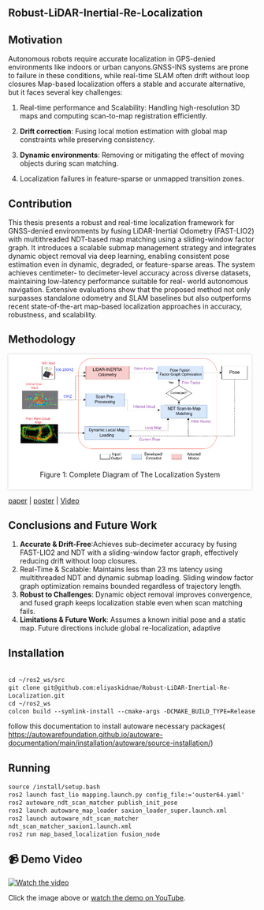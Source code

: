 ## Robust-LiDAR-Inertial-Re-Localization

## Motivation 
Autonomous robots require accurate localization in GPS-denied environments like
indoors or urban canyons.GNSS-INS systems are prone to failure in these conditions,
while real-time SLAM often drift without loop closures
Map-based localization offers a stable and accurate alternative, but it faces several
key challenges:

1. <srong>Real-time performance and Scalability</strong>: Handling high-resolution 3D maps and
    computing scan-to-map registration efficiently.

2. <strong>Drift correction</strong>: Fusing local motion estimation with global map constraints while
preserving consistency.

3. <strong>Dynamic environments</strong>: Removing or mitigating the effect of moving objects
during scan matching.

4. Localization failures in feature-sparse or unmapped transition zones.

## Contribution
This thesis presents a robust and real-time localization framework for GNSS-denied
environments by fusing LiDAR-Inertial Odometry (FAST-LIO2) with multithreaded
NDT-based map matching using a sliding-window factor graph. It introduces a
scalable submap management strategy and integrates dynamic object removal via
deep learning, enabling consistent pose estimation even in dynamic, degraded, or
feature-sparse areas. The system achieves centimeter- to decimeter-level accuracy
across diverse datasets, maintaining low-latency performance suitable for real-
world autonomous navigation. Extensive evaluations show that the proposed
method not only surpasses standalone odometry and SLAM baselines but also
outperforms recent state-of-the-art map-based localization approaches in accuracy,
robustness, and scalability.

## Methodology 

<div style="display:flex;justify-content:center;">
  <div style="flex:1; margin-right:10px;
              background-color:#fff;   /* <-- make the bg opaque */
              padding:8px;             /* optional border/padding */
              box-shadow:0 0 4px rgba(0,0,0,0.2); /* optional */
              ">
    <img src="media/system_overview.drawio.png" alt="Figure 1"/>
    <p style="text-align:center;">Figure 1: Complete Diagram of The Localization System</p>
  </div>
</div>


[paper](./media/Thesis.pdf) | [poster](./media/Poster.pdf) | [Video](https://www.youtube.com/watch?v=dNa92Y9yDuk)

## Conclusions and Future Work

1. <strong>Accurate & Drift-Free</strong>:Achieves sub-decimeter accuracy by fusing FAST-LIO2 and NDT with a sliding-window factor graph, effectively reducing drift without loop closures.
2. <strog>Real-Time & Scalable</strong>: Maintains less than 23 ms latency using multithreaded NDT and dynamic submap loading. Sliding window factor graph optimization remains bounded regardless of trajectory length.
3. <strong>Robust to Challenges</strong>: Dynamic object removal improves convergence, and fused graph keeps localization stable even when scan matching fails.
4. <strong>Limitations & Future Work</strong>: Assumes a known initial pose and a static map. Future directions include global
re-localization, adaptive
## Installation

```

cd ~/ros2_ws/src
git clone git@github.com:eliyaskidnae/Robust-LiDAR-Inertial-Re-Localization.git
cd ~/ros2_ws
colcon build --symlink-install --cmake-args -DCMAKE_BUILD_TYPE=Release

```

follow this documentation to install autoware necessary packages(
https://autowarefoundation.github.io/autoware-documentation/main/installation/autoware/source-installation/)
## Running

```
source /install/setup.bash
ros2 launch fast_lio mapping.launch.py config_file:='ouster64.yaml'
ros2 autoware_ndt_scan_matcher publish_init_pose
ros2 launch autoware_map_loader saxion_loader_super.launch.xml 
ros2 launch autoware_ndt_scan_matcher ndt_scan_matcher_saxion1.launch.xml 
ros2 run map_based_localization fusion_node

```
## 📹 Demo Video

[![Watch the video](https://www.youtube.com/watch?v=dNa92Y9yDuk/0.jpg)](https://www.youtube.com/watch?v=dNa92Y9yDuk)

Click the image above or [watch the demo on YouTube](https://www.youtube.com/watch?v=dNa92Y9yDuk).
